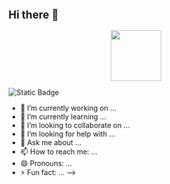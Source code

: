 ## Hi there 👋

<div id="header" align="center">
  <img src="https://media.giphy.com/media/tHIRLHtNwxpjIFqPdV/giphy.gif" width="100"/>
</div>

![Static Badge](https://img.shields.io/badge/py-python-blue?logo=python)


- 🔭 I’m currently working on ...
- 🌱 I’m currently learning ...
- 👯 I’m looking to collaborate on ...
- 🤔 I’m looking for help with ...
- 💬 Ask me about ...
- 📫 How to reach me: ...
- 😄 Pronouns: ...
- ⚡ Fun fact: ...
-->
